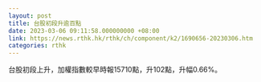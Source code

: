 ```yaml
---
layout: post
title: 台股初段升逾百點
date: 2023-03-06 09:11:58.000000000 +08:00
link: https://news.rthk.hk/rthk/ch/component/k2/1690656-20230306.htm
categories: rthk
---
```


台股初段上升，加權指數較早時報15710點，升102點，升幅0.66%。
